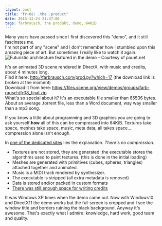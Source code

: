```yaml
---
layout: post
title: "fr-08: .the .product"
date: 2015-12-24 21:37:00
tags: farbrausch, the produkt, demo, 64KiB
---
```

Many years have passed since I first discovered this "demo", and it still fascinates me.  
I'm not part of any "scene" and I don't remember how I stumbled upon this amazing piece of art. But sometimes I really like to watch it again.  
<img src="http://content.pouet.net/files/screenshots/00001/00001221.jpg" alt="Futuristic architecture featured in the demo - Courtesy of pouet.net">

It's an animated 3D scene rendered in DirectX, with music and credits, about 4 minutes long.  
Find it here: http://farbrausch.com/prod.py?which=17 (the download link is broken at the moment)  
Download it from here: https://files.scene.org/view/demos/groups/farb-rausch/fr08_final.zip  
What's so special about it? It's an executable file smaller than 65536 bytes. About an average .torrent file, less than a Word document, way way smaller than a mp3 song.

If you know a little about programming and 3D graphics you are going to ask yourself **how** all of this can be compressed into 64KiB. Textures take space, meshes take space, music, meta data, all takes space... compression alone isn't enough.

In [one of the dedicated sites](http://www.theproduct.de/text.html) lies the explanation. *There's no compression*.

- Textures are not stored, they are generated: the executable stores the algorithms used to paint textures. (this is done in the initial loading)
- Meshes are generated with primitives (cubes, spheres, triangles) attached together and animated.
- Music is a MIDI track rendered by synthesizer.
- The executable is stripped (all extra metadata is removed)
- Data is stored and/or packed in custom formats
- [There was still enough space for writing credits](http://www.theproduct.de/scro1.html)

It was Windows XP times when the demo came out. Now with Windows10 and DirectX11 the demo works but the full screen is cropped and I see the window title and borders ruining the black background. Anyway it's awesome. That's exactly what I admire: knowledge, hard work, good team and quality.
